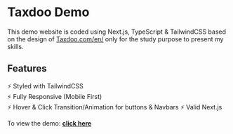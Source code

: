 # Taxdoo Demo

This demo website is coded using Next.js, TypeScript & TailwindCSS based on the design of [Taxdoo.com/en/](https://www.taxdoo.com/en) only for the study purpose to present my skills.


## Features

⚡️ Styled with TailwindCSS\
⚡️ Fully Responsive (Mobile First)\
⚡️ Hover & Click Transition/Animation for buttons & Navbars
⚡️ Valid Next.js

To view the demo: **[click here](https://natsukiyamaguchi.com/)**
